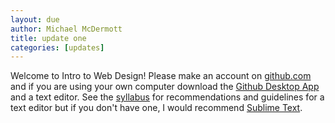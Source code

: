 ```yaml
---
layout: due
author: Michael McDermott
title: update one
categories: [updates]
---
```


Welcome to Intro to Web Design! Please make an account on <a href="https://github.com/">github.com</a> and if you are using your own computer download the <a href="https://desktop.github.com/">Github Desktop App</a> and a text editor. See the <a href="syllabus/">syllabus</a> for recommendations and guidelines for a text editor but if you don't have one, I would recommend <a href="https://www.sublimetext.com/">Sublime Text</a>.
